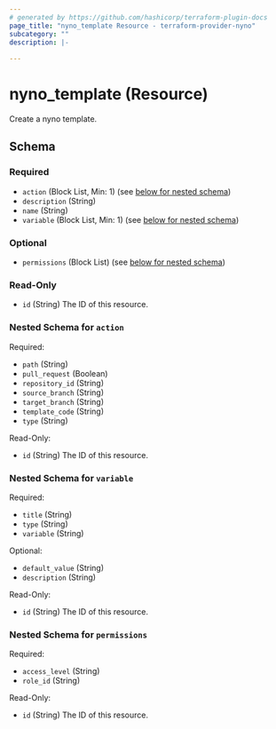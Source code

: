 ```yaml
---
# generated by https://github.com/hashicorp/terraform-plugin-docs
page_title: "nyno_template Resource - terraform-provider-nyno"
subcategory: ""
description: |-
  
---
```


# nyno_template (Resource)
Create a nyno template.




<!-- schema generated by tfplugindocs -->
## Schema

### Required

- `action` (Block List, Min: 1) (see [below for nested schema](#nestedblock--action))
- `description` (String)
- `name` (String)
- `variable` (Block List, Min: 1) (see [below for nested schema](#nestedblock--variable))

### Optional

- `permissions` (Block List) (see [below for nested schema](#nestedblock--permissions))

### Read-Only

- `id` (String) The ID of this resource.

<a id="nestedblock--action"></a>
### Nested Schema for `action`

Required:

- `path` (String)
- `pull_request` (Boolean)
- `repository_id` (String)
- `source_branch` (String)
- `target_branch` (String)
- `template_code` (String)
- `type` (String)

Read-Only:

- `id` (String) The ID of this resource.


<a id="nestedblock--variable"></a>
### Nested Schema for `variable`

Required:

- `title` (String)
- `type` (String)
- `variable` (String)

Optional:

- `default_value` (String)
- `description` (String)

Read-Only:

- `id` (String) The ID of this resource.


<a id="nestedblock--permissions"></a>
### Nested Schema for `permissions`

Required:

- `access_level` (String)
- `role_id` (String)

Read-Only:

- `id` (String) The ID of this resource.


